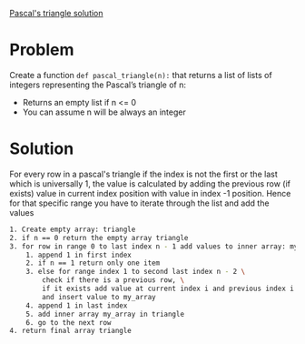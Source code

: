 [Pascal's triangle solution](./0-pascal_triangle.py)

# Problem
Create a function `def pascal_triangle(n):` that returns a list of lists of integers representing the Pascal’s triangle of n:

- Returns an empty list if n <= 0
- You can assume n will be always an integer


# Solution
For every row in a pascal's triangle if the index is not the first or the last which is universally 1, the value is calculated by adding the previous row (if exists) value in current index position with value in index -1 position.
Hence for that specific range you have to iterate through the list and add the values

``` bash
1. Create empty array: triangle
2. if n == 0 return the empty array triangle 
3. for row in range 0 to last index n - 1 add values to inner array: my_array
    1. append 1 in first index
    2. if n == 1 return only one item
    3. else for range index 1 to second last index n - 2 \
        check if there is a previous row, \
        if it exists add value at current index i and previous index i - 1 \
        and insert value to my_array
    4. append 1 in last index
    5. add inner array my_array in triangle
    6. go to the next row
4. return final array triangle
```